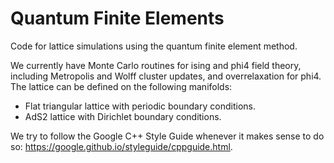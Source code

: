 # Quantum Finite Elements

Code for lattice simulations using the quantum finite element method.

We currently have Monte Carlo routines for ising and phi4 field theory,
including Metropolis and Wolff cluster updates, and overrelaxation for phi4.
The lattice can be defined on the following manifolds:

- Flat triangular lattice with periodic boundary conditions.
- AdS2 lattice with Dirichlet boundary conditions.

We try to follow the Google C++ Style Guide whenever it makes sense to do so:
https://google.github.io/styleguide/cppguide.html.
